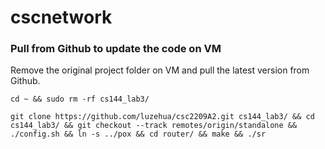 # cscnetwork

### Pull from Github to update the code on VM
Remove the original project folder on VM and pull the latest version from Github.

```cd ~ && sudo rm -rf cs144_lab3/```


```git clone https://github.com/luzehua/csc2209A2.git cs144_lab3/ && cd cs144_lab3/ && git checkout --track remotes/origin/standalone && ./config.sh && ln -s ../pox && cd router/ && make && ./sr```

